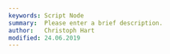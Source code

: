 ```yaml
---
keywords: Script Node
summary:  Please enter a brief description.
author:   Christoph Hart
modified: 24.06.2019
---
```


